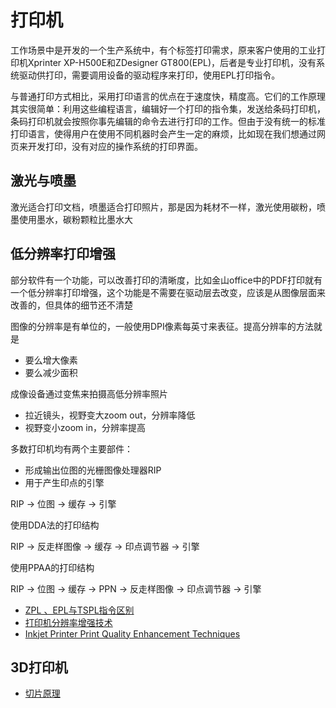 # 打印机

工作场景中是开发的一个生产系统中，有个标签打印需求，原来客户使用的工业打印机Xprinter XP-H500E和ZDesigner GT800(EPL)，后者是专业打印机，没有系统驱动供打印，需要调用设备的驱动程序来打印，使用EPL打印指令。

与普通打印方式相比，采用打印语言的优点在于速度快，精度高。它们的工作原理其实很简单：利用这些编程语言，编辑好一个打印的指令集，发送给条码打印机，条码打印机就会按照你事先编辑的命令去进行打印的工作。但由于没有统一的标准打印语言，使得用户在使用不同机器时会产生一定的麻烦，比如现在我们想通过网页来开发打印，没有对应的操作系统的打印界面。

## 激光与喷墨

激光适合打印文档，喷墨适合打印照片，那是因为耗材不一样，激光使用碳粉，喷墨使用墨水，碳粉颗粒比墨水大

## 低分辨率打印增强

部分软件有一个功能，可以改善打印的清晰度，比如金山office中的PDF打印就有一个低分辨率打印增强，这个功能是不需要在驱动层去改变，应该是从图像层面来改善的，但具体的细节还不清楚

图像的分辨率是有单位的，一般使用DPI像素每英寸来表征。提高分辨率的方法就是

- 要么增大像素
- 要么减少面积

成像设备通过变焦来拍摄高低分辨率照片
- 拉近镜头，视野变大zoom out，分辨率降低
- 视野变小zoom in，分辨率提高

多数打印机均有两个主要部件：
- 形成输出位图的光栅图像处理器RIP
- 用于产生印点的引擎

RIP -> 位图 -> 缓存 -> 引擎

使用DDA法的打印结构

RIP -> 反走样图像 -> 缓存 -> 印点调节器 -> 引擎

使用PPAA的打印结构

RIP -> 位图 -> 缓存 -> PPN -> 反走样图像 -> 印点调节器 -> 引擎


- [ZPL 、EPL与TSPL指令区别](http://www.feyin.cn/blog/2019/12/08/differences-between-zpl-epl-and-tsc-instructions/)
- [打印机分辨率增强技术](https://www.docin.com/p-878782126.html)
- [Inkjet Printer Print Quality Enhancement Techniques](https://www.hpl.hp.com/hpjournal/94feb/feb94a5.pdf)

## 3D打印机

- [切片原理](https://support.snapmaker.com/hc/en-us/articles/4409195239575--Slicing-and-G-Code-The-Bridge-Between-3D-Model-and-3D-Printer)